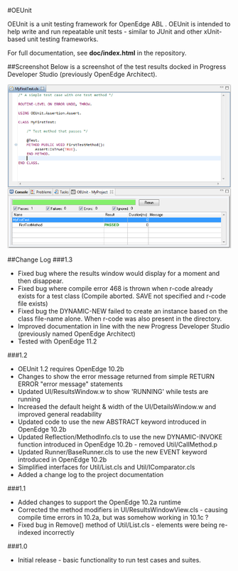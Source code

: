 #OEUnit

OEUnit is a unit testing framework for OpenEdge ABL . OEUnit is intended to help write and run repeatable unit tests - similar to JUnit and other xUnit-based unit testing frameworks.

For full documentation, see **doc/index.html** in the repository.

##Screenshot
Below is a screenshot of the test results docked in Progress Developer Studio (previously OpenEdge Architect).

![Image](/doc/images/oea_example1.png?raw=true)

##Change Log
###1.3

- Fixed bug where the results window would display for a moment and then disappear.
- Fixed bug where compile error 468 is thrown when r-code already exists for a test class (Compile aborted. SAVE not specified and r-code file exists)
- Fixed bug the DYNAMIC-NEW failed to create an instance based on the class file-name alone. When r-code was also present in the directory.
- Improved documentation in line with the new Progress Developer Studio (previously named OpenEdge Architect)
- Tested with OpenEdge 11.2

###1.2

- OEUnit 1.2 requires OpenEdge 10.2b
- Changes to show the error message returned from simple RETURN ERROR "error message" statements
- Updated UI/ResultsWindow.w to show 'RUNNING' while tests are running
- Increased the default height & width of the UI/DetailsWindow.w and improved general readability
- Updated code to use the new ABSTRACT keyword introduced in OpenEdge 10.2b
- Updated Reflection/MethodInfo.cls to use the new DYNAMIC-INVOKE function introduced in OpenEdge 10.2b - removed Util/CallMethod.p
- Updated Runner/BaseRunner.cls to use the new EVENT keyword introduced in OpenEdge 10.2b
- Simplified interfaces for Util/List.cls and Util/IComparator.cls
- Added a change log to the project documentation

###1.1
- Added changes to support the OpenEdge 10.2a runtime
- Corrected the method modifiers in UI/ResultsWindowView.cls - causing compile time errors in 10.2a, but was somehow working in 10.1c ?
- Fixed bug in Remove() method of Util/List.cls - elements were being re-indexed incorrectly

###1.0
- Initial release - basic functionality to run test cases and suites.
